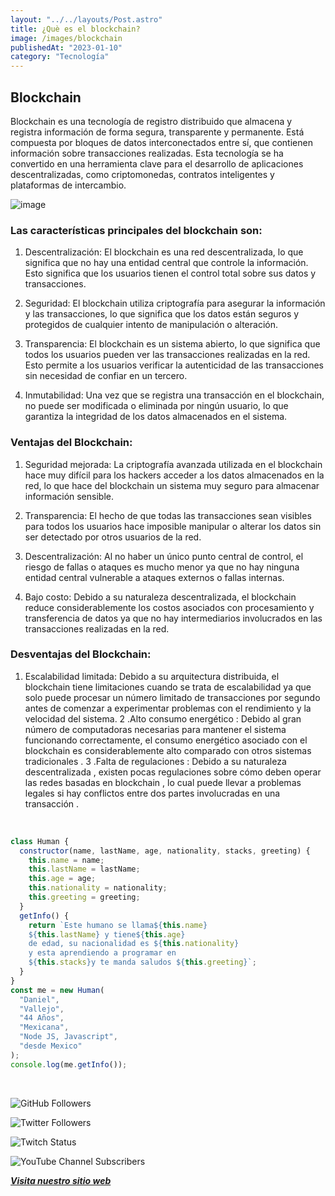 ```yaml
---
layout: "../../layouts/Post.astro"
title: ¿Què es el blockchain?
image: /images/blockchain
publishedAt: "2023-01-10"
category: "Tecnología"
---
```


## Blockchain

Blockchain es una tecnología de registro distribuido que almacena y registra información de forma segura, transparente y permanente. Está compuesta por bloques de datos interconectados entre sí, que contienen información sobre transacciones realizadas. Esta tecnología se ha convertido en una herramienta clave para el desarrollo de aplicaciones descentralizadas, como criptomonedas, contratos inteligentes y plataformas de intercambio.

![image](https://c1.wallpaperflare.com/preview/847/798/557/bitcoin-blockchain-currency-business.jpg)

### Las características principales del blockchain son:

1. Descentralización: El blockchain es una red descentralizada, lo que significa que no hay una entidad central que controle la información. Esto significa que los usuarios tienen el control total sobre sus datos y transacciones.

2. Seguridad: El blockchain utiliza criptografía para asegurar la información y las transacciones, lo que significa que los datos están seguros y protegidos de cualquier intento de manipulación o alteración.

3. Transparencia: El blockchain es un sistema abierto, lo que significa que todos los usuarios pueden ver las transacciones realizadas en la red. Esto permite a los usuarios verificar la autenticidad de las transacciones sin necesidad de confiar en un tercero.

4. Inmutabilidad: Una vez que se registra una transacción en el blockchain, no puede ser modificada o eliminada por ningún usuario, lo que garantiza la integridad de los datos almacenados en el sistema.

### Ventajas del Blockchain:

1. Seguridad mejorada: La criptografía avanzada utilizada en el blockchain hace muy difícil para los hackers acceder a los datos almacenados en la red, lo que hace del blockchain un sistema muy seguro para almacenar información sensible.

2. Transparencia: El hecho de que todas las transacciones sean visibles para todos los usuarios hace imposible manipular o alterar los datos sin ser detectado por otros usuarios de la red.

3. Descentralización: Al no haber un único punto central de control, el riesgo de fallas o ataques es mucho menor ya que no hay ninguna entidad central vulnerable a ataques externos o fallas internas.

4. Bajo costo: Debido a su naturaleza descentralizada, el blockchain reduce considerablemente los costos asociados con procesamiento y transferencia de datos ya que no hay intermediarios involucrados en las transacciones realizadas en la red.

### Desventajas del Blockchain:

1. Escalabilidad limitada: Debido a su arquitectura distribuida, el blockchain tiene limitaciones cuando se trata de escalabilidad ya que solo puede procesar un número limitado de transacciones por segundo antes de comenzar a experimentar problemas con el rendimiento y la velocidad del sistema.
   2 .Alto consumo energético : Debido al gran número de computadoras necesarias para mantener el sistema funcionando correctamente, el consumo energético asociado con el blockchain es considerablemente alto comparado con otros sistemas tradicionales .
   3 .Falta de regulaciones : Debido a su naturaleza descentralizada , existen pocas regulaciones sobre cómo deben operar las redes basadas en blockchain , lo cual puede llevar a problemas legales si hay conflictos entre dos partes involucradas en una transacción .

<br/>

```js
class Human {
  constructor(name, lastName, age, nationality, stacks, greeting) {
    this.name = name;
    this.lastName = lastName;
    this.age = age;
    this.nationality = nationality;
    this.greeting = greeting;
  }
  getInfo() {
    return `Este humano se llama${this.name}
    ${this.lastName} y tiene${this.age}
    de edad, su nacionalidad es ${this.nationality}
    y esta aprendiendo a programar en 
    ${this.stacks}y te manda saludos ${this.greeting}`;
  }
}
const me = new Human(
  "Daniel",
  "Vallejo",
  "44 Años",
  "Mexicana",
  "Node JS, Javascript",
  "desde Mexico"
);
console.log(me.getInfo());
```

<br/>

![GitHub Followers](https://img.shields.io/github/followers/DanyVeneno?style=social)

![Twitter Followers](https://img.shields.io/twitter/follow/venenodigital?style=social)

![Twitch Status](https://img.shields.io/twitch/status/yehiibhii?style=social)

![YouTube Channel Subscribers](https://img.shields.io/youtube/channel/subscribers/UC8UhdMAKJX56O2PY8kzBIlw?style=social)

[**_Visita nuestro sitio web_**](https://juanitovenenoestudio-rj37.onrender.com/)
